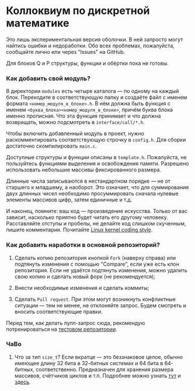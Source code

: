 # Коллоквиум по дискретной математике

Это лишь экспериментальная версия оболочки. В ней запросто могут найтись ошибки и недоработки. Обо всех проблемах, пожалуйста, сообщайте лично или через "Issues" на GitHub.

Для блоков Q и P структуры, функции и обёртки пока не готовы.

### Как добавить свой модуль?

В директории `modules` есть четыре каталога — по одному на каждый блок. Переходите в соответствующую папку и создаёте файл с именем формата `<номер_модуля_в_блоке>.h`. В нём должна быть функция с именем `<буква_блока><номер_модуля_в_блоке>`, причём буква блока именно прописная. Что эта функция принимает и что должна возвращать, можно подсмотреть в `interface/call/*.h`.

Чтобы включить добавленный модуль в проект, нужно раскомментировать соответствующую строчку в `config.h`. Для сборки достаточно скомпилировать `main.c`.

Доступные структуры и функции описаны в `template.h`. Пожалуйста, не пользуйтесь функциями выделения и освобождения памяти. Разрешено использовать небольшие массивы фиксированного размера.

Длинные числа записываются в нестандартном порядке — не от старшего к младшему, а наоборот. Это означает, что для суммирования двух длинных чисел необходимо просуммировать сначала нулевые элементы массивов цифр, затем единичные и т.д.

И наконец, помните: ваш код — произведение искусства. Только от вас зависит, насколько приятно будет читать его другому человеку. Расставляйте отступы и пробелы, не делайте код слишком скученным, пишите комментарии. Почитайте [Linux kernel coding style](https://www.kernel.org/doc/html/v4.10/process/coding-style.html).

### Как добавить наработки в основной репозиторий?

1. Сделать копию репозитория кнопкой `Fork` (наверху справа) или подтянуть изменения с помощью "Compare", если уже есть клон репозитория. Если не удаётся подтянуть изменения, можно удалить свою копию и сделать новый форк (не рекомендуется);

2. Внести необходимые изменения и сделать коммиты;

3. Сделать `Pull request`. При этом могут возникнуть конфликтные ситуации — тем не менее, не отклоняйте запрос. Будем смотреть и вносить соответствующие правки.

Перед тем, как делать пулл-запрос сюда, рекомендую потренироваться на [тестовом репозитории](https://github.com/kogutenko/test).

### ЧаВо

1. Что за тип `size_t`? Если вкратце — это беззнаковое целое, обычно имеющее длину 32 бита в 32-битных системах и 64 бита в 64-битных, соответственно. Предназначен для хранения размера массивов, счётчиков циклов и т.п. Подробнее можно узнать [тут](https://www.viva64.com/ru/t/0044/) и [здесь](https://ru.stackoverflow.com/questions/387641/%D0%A7%D1%82%D0%BE-%D0%B7%D0%B0-%D1%82%D0%B8%D0%BF-size-t).

